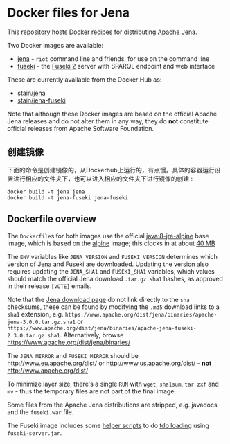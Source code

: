 # Docker files for Jena

This repository hosts [Docker](https://www.docker.com/) recipes for distributing 
[Apache Jena](http://jena.apache.org/).

Two Docker images are available:

 - [jena](jena/) - `riot` command line and friends, for use on the command line
 - [fuseki](fuseki/) - the [Fuseki 2](http://jena.apache.org/documentation/fuseki2/) server with SPARQL endpoint and web interface
 
These are currently available from the Docker Hub as:

 - [stain/jena](https://hub.docker.com/r/stain/jena/)
 - [stain/jena-fuseki](https://hub.docker.com/r/stain/jena-fuseki/)

Note that although these Docker images are based on the official Apache Jena releases
and do not alter them in any way, they do **not** constitute official releases
from Apache Software Foundation.

## 创建镜像

下面的命令是创建镜像的，从Dockerhub上运行的，有点慢。具体的容器运行设置进行相应的文件夹下，也可以进入相应的文件夹下进行镜像的创建 :

```shell
docker build -t jena jena
docker build -t jena-fuseki jena-fuseki
```
 
## Dockerfile overview

The `Dockerfile`s for both images use the official [java:8-jre-alpine](https://hub.docker.com/r/_/java/) base image, which is based on 
the [alpine](https://hub.docker.com/_/alpine/) image; this clocks in at about [40 MB](https://microbadger.com/images/java:8-jre-alpine)


The `ENV` variables like `JENA_VERSION` and `FUSEKI_VERSION` determines which version of Jena and Fuseki are downloaded. Updating the version also requires updating the `JENA_SHA1` and `FUSEKI_SHA1` variables, which values
should match the official Jena download `.tar.gz.sha1` hashes, as approved in their release `[VOTE]` emails.  

Note that the [Jena download page](http://jena.apache.org/download/) do not link directly to the `sha` checksums, these can be found by modifying the `.md5` download links to a `sha1` extension, e.g. `https://www.apache.org/dist/jena/binaries/apache-jena-3.0.0.tar.gz.sha1` or `https://www.apache.org/dist/jena/binaries/apache-jena-fuseki-2.3.0.tar.gz.sha1`. Alternatively, browse https://www.apache.org/dist/jena/binaries/

The `JENA_MIRROR` and `FUSEKI_MIRROR` should be http://www.eu.apache.org/dist/ or http://www.us.apache.org/dist/ - **not** http://www.apache.org/dist/ 

To minimize layer size, there's a single `RUN` with `wget`, `sha1sum`, `tar zxf` and `mv` - thus the temporary files are not part of the final image.

Some files from the Apache Jena distributions are stripped, e.g. javadocs and the `fuseki.war` file.

The Fuseki image includes some [helper scripts](jena-fuseki/load.sh) to do [tdb loading](https://jena.apache.org/documentation/tdb/commands.html) using `fuseki-server.jar`.

